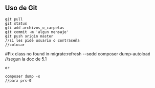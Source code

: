 ## Uso de Git

	git pull
	git status
	gti add archivos_o_carpetas
	git commit -m 'algun mensaje'
	git push origin master
	//si les pide usuario o contraseña
	//colocar
#Fix class no found in migrate:refresh --sedd
    composer dump-autoload
    //segun la doc de 5.1

    or

    composer dump -o
    //para prs-0
